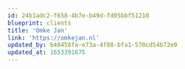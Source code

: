 ```yaml
---
id: 24b1adc2-f658-4b7e-b49d-fd05bbf51210
blueprint: clients
title: 'Omke Jan'
link: 'https://omkejan.nl'
updated_by: b40458fa-e73a-4f88-bfa1-570cd54b72e0
updated_at: 1653391675
---
```

